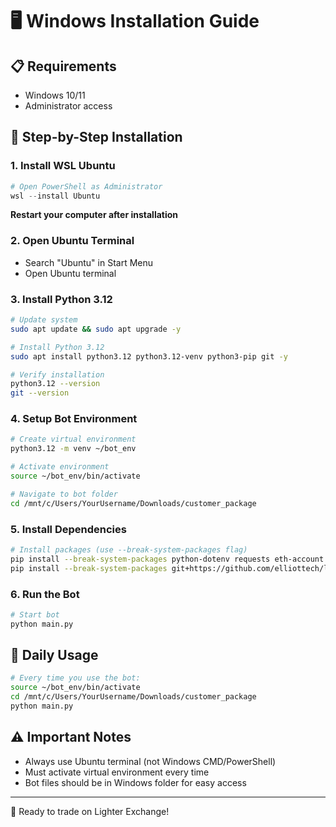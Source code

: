 # 🖥️ Windows Installation Guide

## 📋 Requirements
- Windows 10/11
- Administrator access

## 🔧 Step-by-Step Installation

### 1. Install WSL Ubuntu
```powershell
# Open PowerShell as Administrator
wsl --install Ubuntu
```
**Restart your computer after installation**

### 2. Open Ubuntu Terminal
- Search "Ubuntu" in Start Menu
- Open Ubuntu terminal

### 3. Install Python 3.12
```bash
# Update system
sudo apt update && sudo apt upgrade -y

# Install Python 3.12
sudo apt install python3.12 python3.12-venv python3-pip git -y

# Verify installation
python3.12 --version
git --version
```

### 4. Setup Bot Environment
```bash
# Create virtual environment
python3.12 -m venv ~/bot_env

# Activate environment
source ~/bot_env/bin/activate

# Navigate to bot folder
cd /mnt/c/Users/YourUsername/Downloads/customer_package
```

### 5. Install Dependencies
```bash
# Install packages (use --break-system-packages flag)
pip install --break-system-packages python-dotenv requests eth-account websockets
pip install --break-system-packages git+https://github.com/elliottech/lighter-python.git
```

### 6. Run the Bot
```bash
# Start bot
python main.py
```

## 🔄 Daily Usage
```bash
# Every time you use the bot:
source ~/bot_env/bin/activate
cd /mnt/c/Users/YourUsername/Downloads/customer_package
python main.py
```

## ⚠️ Important Notes
- Always use Ubuntu terminal (not Windows CMD/PowerShell)
- Must activate virtual environment every time
- Bot files should be in Windows folder for easy access

---
🚀 Ready to trade on Lighter Exchange! 